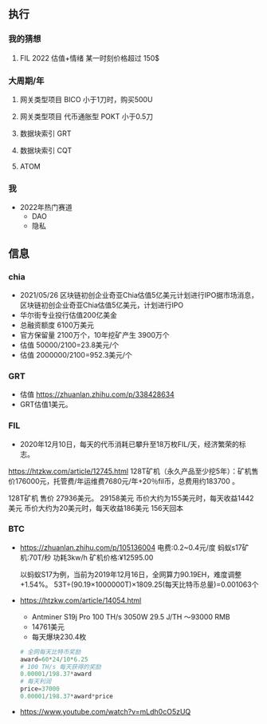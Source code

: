 ## 执行
### 我的猜想
1. FIL 2022 估值+情绪 某一时刻价格超过 150$


### 大周期/年
1. 网关类型项目 BICO 小于1刀时，购买500U
2. 网关类型项目 代币通胀型 POKT 小于0.5刀

3. 数据块索引 GRT
4. 数据块索引 CQT

5. ATOM

### 我
- 2022年热门赛道
    - DAO
    - 隐私

## 信息
### chia
- 2021/05/26 区块链初创企业奇亚Chia估值5亿美元计划进行IPO据市场消息，区块链初创企业奇亚Chia估值5亿美元，计划进行IPO
- 华尔街专业投行估值200亿美金
- 总融资额度 6100万美元
- 官方保留量 2100万个，10年挖矿产生 3900万个
- 估值 50000/2100=23.8美元/个
- 估值 2000000/2100=952.3美元/个


### GRT
- 估值 https://zhuanlan.zhihu.com/p/338428634
- GRT估值1美元。

### FIL
- 2020年12月10日，每天的代币消耗已攀升至18万枚FIL/天，经济繁荣的标志。

https://htzkw.com/article/12745.html
128T矿机（永久产品至少挖5年）：矿机售价176000元，托管费/年运维费7680元/年+20％fil币，总费用约183700 。

128T矿机 售价 27936美元。 29158美元
币价大约为155美元时，每天收益1442美元
币价大约为20美元时，每天收益186美元
156天回本

### BTC
- https://zhuanlan.zhihu.com/p/105136004
    电费:0.2~0.4元/度
    蚂蚁s17矿机:70T/秒 功耗3kw/h 矿机价格:¥12595.00

    以蚂蚁S17为例，当前为2019年12月16日，全网算力90.19EH，难度调整+1.54%。
    53T÷(90.19×1000000T)×1809.25(每天比特币总量)=0.001063个


- https://htzkw.com/article/14054.html
    - Antminer S19j Pro	100 TH/s	3050W	29.5 J/TH	～93000 RMB
    - 14761美元
    - 每天爆块230.4枚
    ```python
    # 全网每天比特币奖励
    award=60*24/10*6.25
    # 100 TH/s 每天获得的奖励
    0.00001/198.37*award
    # 每天利润
    price=37000
    0.00001/198.37*award*price
    ```
    
- https://www.youtube.com/watch?v=mLdh0cO5zUQ
